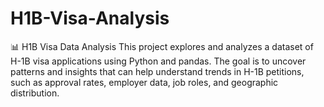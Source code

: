 # H1B-Visa-Analysis
📊 H1B Visa Data Analysis This project explores and analyzes a dataset of H-1B visa applications using Python and pandas. The goal is to uncover patterns and insights that can help understand trends in H-1B petitions, such as approval rates, employer data, job roles, and geographic distribution.
